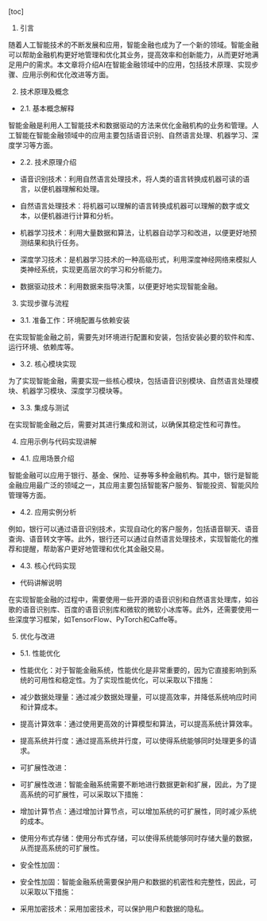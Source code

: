 
[toc]                    
                
                
1. 引言

随着人工智能技术的不断发展和应用，智能金融也成为了一个新的领域。智能金融可以帮助金融机构更好地管理和优化其业务，提高效率和创新能力，从而更好地满足用户的需求。本文章将介绍AI在智能金融领域中的应用，包括技术原理、实现步骤、应用示例和优化改进等方面。

2. 技术原理及概念

- 2.1. 基本概念解释

智能金融是利用人工智能技术和数据驱动的方法来优化金融机构的业务和管理。人工智能在智能金融领域中的应用主要包括语音识别、自然语言处理、机器学习、深度学习等方面。

- 2.2. 技术原理介绍

- 语音识别技术：利用自然语言处理技术，将人类的语言转换成机器可读的语言，以便机器理解和处理。
- 自然语言处理技术：将机器可以理解的语言转换成机器可以理解的数字或文本，以便机器进行计算和分析。
- 机器学习技术：利用大量数据和算法，让机器自动学习和改进，以便更好地预测结果和执行任务。
- 深度学习技术：是机器学习技术的一种高级形式，利用深度神经网络来模拟人类神经系统，实现更高层次的学习和分析能力。
- 数据驱动技术：利用数据来指导决策，以便更好地实现智能金融。

3. 实现步骤与流程

- 3.1. 准备工作：环境配置与依赖安装

在实现智能金融之前，需要先对环境进行配置和安装，包括安装必要的软件和库、运行环境、依赖库等。

- 3.2. 核心模块实现

为了实现智能金融，需要实现一些核心模块，包括语音识别模块、自然语言处理模块、机器学习模块、深度学习模块等。

- 3.3. 集成与测试

在实现智能金融之后，需要对其进行集成和测试，以确保其稳定性和可靠性。

4. 应用示例与代码实现讲解

- 4.1. 应用场景介绍

智能金融可以应用于银行、基金、保险、证券等多种金融机构。其中，银行是智能金融应用最广泛的领域之一，其应用主要包括智能客户服务、智能投资、智能风险管理等方面。

- 4.2. 应用实例分析

例如，银行可以通过语音识别技术，实现自动化的客户服务，包括语音聊天、语音查询、语音转文字等。此外，银行还可以通过自然语言处理技术，实现智能化的推荐和提醒，帮助客户更好地管理和优化其金融交易。

- 4.3. 核心代码实现

- 代码讲解说明

在实现智能金融的过程中，需要使用一些开源的语音识别和自然语言处理库，如谷歌的语音识别库、百度的语音识别库和微软的微软小冰库等。此外，还需要使用一些深度学习框架，如TensorFlow、PyTorch和Caffe等。

5. 优化与改进

- 5.1. 性能优化

- 性能优化：对于智能金融系统，性能优化是非常重要的，因为它直接影响到系统的可用性和稳定性。为了实现性能优化，可以采取以下措施：

- 减少数据处理量：通过减少数据处理量，可以提高效率，并降低系统响应时间和计算成本。
- 提高计算效率：通过使用更高效的计算模型和算法，可以提高系统计算效率。
- 提高系统并行度：通过提高系统并行度，可以使得系统能够同时处理更多的请求。

- 可扩展性改进：

- 可扩展性改进：智能金融系统需要不断地进行数据更新和扩展，因此，为了提高系统的可扩展性，可以采取以下措施：

- 增加计算节点：通过增加计算节点，可以增加系统的可扩展性，同时减少系统的成本。
- 使用分布式存储：使用分布式存储，可以使得系统能够同时存储大量的数据，从而提高系统的可扩展性。

- 安全性加固：

- 安全性加固：智能金融系统需要保护用户和数据的机密性和完整性，因此，可以采取以下措施：

- 采用加密技术：采用加密技术，可以保护用户和数据的隐私。

